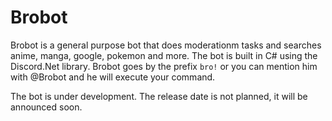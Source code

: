# Brobot
Brobot is a general purpose bot that does moderationm tasks and searches anime, manga, google, pokemon and more. 
The bot is built in C# using the Discord.Net library. 
Brobot goes by the prefix `bro!` or you can mention him with @Brobot and he will execute your command. 

The bot is under development. The release date is not planned, it will be announced soon.